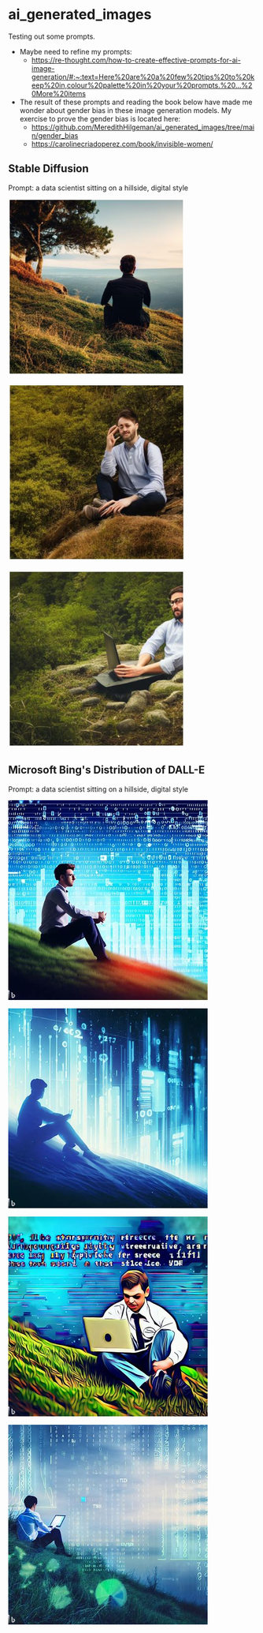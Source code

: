 # ai_generated_images

Testing out some prompts. 
- Maybe need to refine my prompts:
	- https://re-thought.com/how-to-create-effective-prompts-for-ai-image-generation/#:~:text=Here%20are%20a%20few%20tips%20to%20keep%20in,colour%20palette%20in%20your%20prompts.%20...%20More%20items
- The result of these prompts and reading the book below have made me wonder about gender bias in these image generation models. My exercise to prove the gender bias is located here: 
	- https://github.com/MeredithHilgeman/ai_generated_images/tree/main/gender_bias
	- https://carolinecriadoperez.com/book/invisible-women/

## Stable Diffusion

Prompt: a data scientist sitting on a hillside, digital style

![](images/ds_hillside_sd_1.JPG)

![](images/ds_hillside_sd_2.JPG)

![](images/ds_hillside_sd_3.JPG)


## Microsoft Bing's Distribution of DALL-E

Prompt: a data scientist sitting on a hillside, digital style

![](images/ds_hillside_dalle_1.jpg)

![](images/ds_hillside_dalle_2.jpg)

![](images/ds_hillside_dalle_3.jpg)

![](images/ds_hillside_dalle_4.jpg)